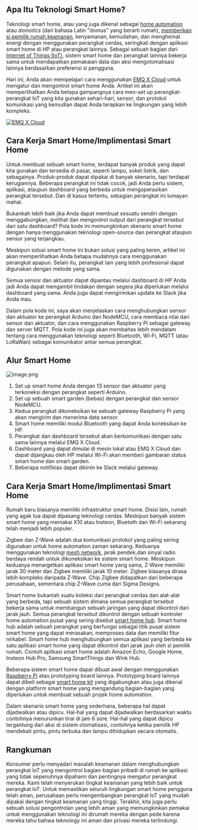 ## Apa Itu Teknologi Smart Home?

Teknologi smart home, atau yang juga dikenal sebagai [home automation](https://internetofthingsagenda.techtarget.com/definition/smart-home-or-building) atau *domotics* (dari bahasa Latin "domus" yang berarti rumah), [memberikan si pemilik rumah keamanan](https://internetofthingsagenda.techtarget.com/blog/IoT-Agenda/Why-the-smart-home-needs-to-get-even-smarter), kenyamanan, kemudahan, dan menghemat energi dengan menggunakan perangkat cerdas, seringkali dengan aplikasi smart home di HP atau perangkat lainnya. Sebagai sebuah bagian dari [Internet of Things (IoT)](https://internetofthingsagenda.techtarget.com/definition/Internet-of-Things-IoT), sistem smart home dan perangkat lainnya bekerja sama untuk mendapatkan pemakaian data dan aksi mengotomatisasi lainnya berdasarkan preferensi si pengguna.

Hari ini, Anda akan mempelajari cara menggunakan [EMQ X Cloud](https://www.emqx.com/en/cloud) untuk mengatur dan mengontrol smart home Anda. Artikel ini akan memperlihatkan Anda betapa gampangnya cara men-set up perangkat-perangkat IoT yang kita gunakan sehari-hari, sensor, dan protokol komunikasi yang kemudian dapat Anda terapkan ke lingkungan yang lebih kompleks.

[![EMQ X Cloud](https://static.emqx.net/images/96bda4a0efbeb977474da57f1c0a8edf.png)](https://www.emqx.com/en/cloud)



## Cara Kerja Smart Home/Implimentasi Smart Home

Untuk membuat sebuah smart home, terdapat banyak produk yang dapat kita gunakan dan tersedia di pasar, seperti lampu, soket listrik, dan sebagainya. Produk-produk dapat dipakai di banyak skenario, tapi terdapat kerugiannya. Beberapa perangkat ini tidak cocok, jadi Anda perlu sistem, aplikasi, ataupun dashboard yang berbeda untuk mengoperasikan perangkat tersebut. Dan di kasus tertentu, sebagian perangkat ini lumayan mahal.

Bukankah lebih baik jika Anda dapat membuat sesuatu sendiri dengan menggabungkan, melihat dan mengontrol output dari perangkat tersebut dari satu dashboard? Pola kode ini memungkinkan skenario smart home dengan hanya menggunakan teknologi open-source dan perangkat ataupun sensor yang terjangkau.

Meskipun solusi smart home ini bukan solusi yang paling keren, artikel ini akan memperlihatkan Anda betapa mudahnya cara menggunakan perangkat apapun. Selain itu, perangkat lain yang lebih profesional dapat digunakan dengan metode yang sama.

Semua sensor dan aktuator dapat dipantau melalui dashboard di HP Anda jadi Anda dapat mengambil tindakan dengan segera jika diperlukan melalui dashboard yang sama. Anda juga dapat mengirimkan update ke Slack jika Anda mau.

Dalam pola kode ini, saya akan menjelaskan cara menghubungkan sensor dan aktuator ke perangkat Arduino dan NodeMCU, cara membaca nilai dari sensor dan aktuator, dan cara menggunakan Raspberry Pi sebagai gateway dan server MQTT. Pola kode ini juga akan membahas lebih mendalam tentang cara menggunakan teknologi seperti Bluetooth, Wi-Fi, MQTT (atau LoRaWan) sebagai komunikator antar semua perangkat.



## Alur Smart Home

![image.png](https://static.emqx.net/images/ffc1e3b61af24c37b5ffa42dc44c12b6.png)


1. Set up smart home Anda dengan 13 sensor dan aktuator yang terkoneksi dengan perangkat seperti Arduino.
2. Set up sebuah smart garden (bebas) dengan perangkat dan sensor NodeMCU.
3. Kedua perangkat dikoneksikan ke sebuah gateway Raspberry Pi yang akan mengirim dan menerima data sensor.
4. Smart home memiliki modul Bluetooth yang dapat Anda koneksikan ke HP.
5. Perangkat dan dashboard tersebut akan berkomunikasi dengan satu sama lainnya melalui EMQ X Cloud.
6. Dashboard yang dapat dimulai di mesin lokal atau EMQ X Cloud dan dapat dijangkau oleh HP melalui Wi-Fi akan memberi gambaran status smart home dan smart garden.
7. Beberapa notifikias dapat dikirim ke Slack melalui gateway.



## Cara Kerja Smart Home/Implimentasi Smart Home

Rumah baru biasanya memiliki infrastruktur smart home. Disisi lain, rumah yang agak tua dapat dipasang teknologi cerdas. Meskipun banyak sistem smart home yang memakai X10 atau Insteon, Bluetoth dan Wi-Fi sekarang telah menjadi lebih populer.

Zigbee dan Z-Wave adalah dua komunikasi protokol yang paling sering digunakan untuk home automation zaman sekarang. Keduanya menggunakan teknologi [mesh network](https://internetofthingsagenda.techtarget.com/definition/mesh-network-topology-mesh-network), jarak pendek,dan sinyal radio berdaya rendah untuk dikoneksikan ke sistem smart home. Meskipun keduanya menargetkan aplikasi smart home yang sama, Z-Wave memiliki jarak 30 meter dan Zigbee memiliki jarak 10 meter. Zigbee biasanya dirasa lebih kompleks daripada Z-Wave. Chip Zigbee didapatkan dari beberapa perusahaan, sementara chip Z-Wave cuma dari Sigma Designs.

Smart home bukanlah suatu koleksi dari perangkat cerdas dan alat-alat yang berbeda, tapi sebuah  sistem dimana semua perangkat tersebut bekerja sama untuk membangun sebuah jaringan yang dapat dikontrol dari jarak jauh. Semua perangkat tersebut dikontrol dengan sebuah kontroler home automation pusat yang sering disebut [smart home hub](https://internetofthingsagenda.techtarget.com/definition/smart-home-hub-home-automation-hub). Smart home hub adalah sebuah perangkat yang berfungsi sebagai titik pusat sistem smart home yang dapat merasakan, memproses data dan memiliki fitur nirkabel. Smart home hub menghubungkan semua aplikasi yang berbeda ke satu aplikasi smart home yang dapat dikontrol dari jarak jauh oleh si pemilik rumah. Contoh aplikasi smart home adalah Amazon Echo, Google Home, Insteon Hub Pro, Samsung SmartThings dan Wink Hub.

Beberapa sistem smart home dapat dibuat awal dengan menggunakan [Raspberry Pi](https://whatis.techtarget.com/definition/Raspberry-Pi-35-computer) atau prototyping board lainnya. Prototyping board lainnya dapat dibeli sebagai [smart home kit](https://internetofthingsagenda.techtarget.com/definition/smart-home-kit-home-automation-kit) yang digabungkan atau juga dikenal dengan platform smart home yang mengandung bagian-bagian yang diperlukan untuk membuat sebuah projek home automation.



Dalam skenario smart home yang sederhana, beberapa hal dapat dijadwalkan atau dipicu. Hal-hal yang dapat dijadwalkan berdasarkan waktu contohnya menurunkan tirai di jam 6 sore. Hal-hal yang dapat dipicu tergantung dari aksi di sistem otomatisasi, contohnya ketika pemilik HP mendekati pintu, pintu terbuka dan lampu dihidupkan secara otomatis.



## Rangkuman

Konsumer perlu menyadari masalah keamanan dalam menghubungkan perangkat IoT yang mengontrol bagian-bagian pribadi di rumah ke aplikasi yang tidak sepenuhnya dipahami dan pentingnya mengatur perangkat mereka. Kami telah menyerukan tingkat keamanan yang lebih baik untuk perangkat IoT. Untuk memastikan seluruh lingkungan smart home pengguna telah aman, perusahaan perlu mengembangkan perangkat IoT yang mudah dipakai dengan tingkat keamanan yang tinggi. Terakhir, kita juga perlu sebuah solusi pengontrolan yang lebih aman yang memungkinkan pemakai untuk menggunakan teknologi ini dirumah mereka dengan pede karena mereka tahu bahwa teknology ini aman dan privasi mereka terlindungi.
